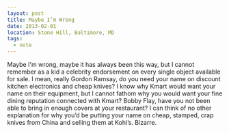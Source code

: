 ```yaml
---
layout: post
title: Maybe I’m Wrong
date: 2013-02-01
location: Stone Hill, Baltimore, MD
tags:
  - note
---
```


Maybe I'm wrong, maybe it has always been this way, but I cannot remember as a kid a celebrity endorsement on every single object available for sale. I mean, really Gordon Ramsay, do you need your name on discount kitchen electronics and cheap knives? I know why Kmart would want your name on their equipment, but I cannot fathom why you would want your fine dining reputation connected with Kmart? Bobby Flay, have you not been able to bring in enough covers at your restaurant? I can think of no other explanation for why you’d be putting your name on cheap, stamped, crap knives from China and selling them at Kohl’s. Bizarre.